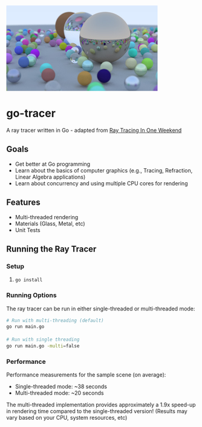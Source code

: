 ![Final Image](images/out8.jpg)


# go-tracer
A ray tracer written in Go - adapted from [Ray Tracing In One Weekend](https://raytracing.github.io/books/RayTracingInOneWeekend.html)

## Goals
- Get better at Go programming
- Learn about the basics of computer graphics (e.g., Tracing, Refraction, Linear Algebra applications)
- Learn about concurrency and using multiple CPU cores for rendering

## Features
- Multi-threaded rendering
- Materials (Glass, Metal, etc) 
- Unit Tests

## Running the Ray Tracer

### Setup
1. `go install`

### Running Options
The ray tracer can be run in either single-threaded or multi-threaded mode:

```bash
# Run with multi-threading (default)
go run main.go

# Run with single threading
go run main.go -multi=false
```

### Performance
Performance measurements for the sample scene (on average):
- Single-threaded mode: ~38 seconds
- Multi-threaded mode: ~20 seconds

The multi-threaded implementation provides approximately a 1.9x speed-up in rendering time compared to the single-threaded version! 
(Results may vary based on your CPU, system resources, etc)


